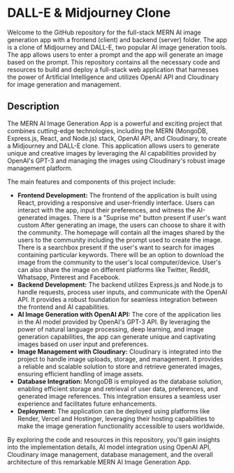 # DALL-E & Midjourney Clone

Welcome to the GitHub repository for the full-stack MERN AI image generation app with a frontend (client) and backend (server) folder. The app is a clone of Midjourney and DALL-E, two popular AI image generation tools. The app allows users to enter a prompt and the app will generate an image based on the prompt. This repository contains all the necessary code and resources to build and deploy a full-stack web application that harnesses the power of Artificial Intelligence and utilizes OpenAI API and Cloudinary for image generation and management.

## Description

The MERN AI Image Generation App is a powerful and exciting project that combines cutting-edge technologies, including the MERN (MongoDB, Express.js, React, and Node.js) stack, OpenAI API, and Cloudinary, to create a Midjourney and DALL-E clone. This application allows users to generate unique and creative images by leveraging the AI capabilities provided by OpenAI's GPT-3 and managing the images using Cloudinary's robust image management platform.

The main features and components of this project include:

- **Frontend Development:** The frontend of the application is built using React, providing a responsive and user-friendly interface. Users can interact with the app, input their preferences, and witness the AI-generated images. There is a "Suprise me" button present if user's want custom After generating an image, the users can choose to share it with the community. The homepage will contain all the images shared by the users to the community including the prompt used to create the image. There is a searchbox present if the user's want to search for images containing particular keywords.  There will be an option to download the image from the community to the user's local computer/device. User's can also share the image on different platforms like Twitter, Reddit, Whatsapp, Pinterest and Facebook.
- **Backend Development:** The backend utilizes Express.js and Node.js to handle requests, process user inputs, and communicate with the OpenAI API. It provides a robust foundation for seamless integration between the frontend and AI capabilities.
- **AI Image Generation with OpenAI API:** The core of the application lies in the AI model provided by OpenAI's GPT-3 API. By leveraging the power of natural language processing, deep learning, and image generation capabilities, the app can generate unique and captivating images based on user input and preferences.
- **Image Management with Cloudinary:** Cloudinary is integrated into the project to handle image uploads, storage, and management. It provides a reliable and scalable solution to store and retrieve generated images, ensuring efficient handling of image assets.
- **Database Integration:** MongoDB is employed as the database solution, enabling efficient storage and retrieval of user data, preferences, and generated image references. This integration ensures a seamless user experience and facilitates future enhancements.
- **Deployment:** The application can be deployed using platforms like Render, Vercel and Hostinger, leveraging their hosting capabilities to make the image generation functionality accessible to users worldwide.

By exploring the code and resources in this repository, you'll gain insights into the implementation details, AI model integration using OpenAI API, Cloudinary image management, database management, and the overall architecture of this remarkable MERN AI Image Generation App.

